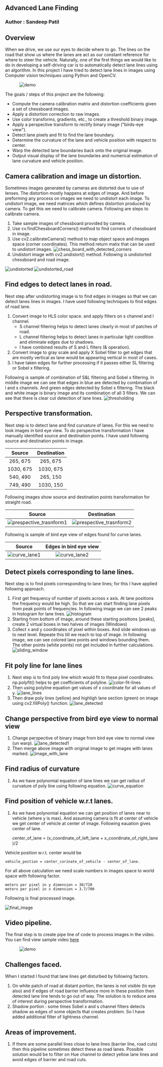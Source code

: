 ## Advanced Lane Finding

### Author : Sandeep Patil
[//]: # (Image References)

[chess_board_with_detected_corners]: ./sample_images/chess_board_with_detected_corners.png  "chess_board_with_detected_corners"
[curve_lane1]: ./sample_images/curve_lane1.png  "curve_lane1"
[curve_lane2]: ./sample_images/curve_lane2.png  "curve_lane2"
[demo]: ./sample_images/demo.gif  "demo"
[final_image]: ./sample_images/final_image.png  "final_image"
[histogram]: ./sample_images/histogram.png  "histogram"
[image_with_lane]: ./sample_images/image_with_lane.png  "image_with_lane"
[lane_detected]: ./sample_images/lane_detected.png  "lane_detected"
[lane_detected1]: ./sample_images/lane_detected1.png  "lane_detected1"
[lane_lines]: ./sample_images/lane_lines.png  "lane_lines"
[prespective_trasnform1]: ./sample_images/prespective_trasnform1.png  "prespective_trasnform1"
[prespective_trasnform2]: ./sample_images/prespective_trasnform2.png  "prespective_trasnform2"
[sliding_window]: ./sample_images/sliding_window.png  "sliding_window"
[thresholding]: ./sample_images/thresholding.png  "thresholding"
[undistorted]: ./sample_images/undistorted.png  "undistorted"
[undistorted_road]: ./sample_images/undistorted_road.png  "undistorted_road"
[color-fit-lines]: ./sample_images/color-fit-lines.jpg  "color-fit-lines"
[curve_equation]: ./sample_images/curve_equation.jpg  "curve_equation"


[image1]: ./examples/undistort_output.png "Undistorted"
[image2]: ./test_images/test1.jpg "Road Transformed"
[image3]: ./examples/binary_combo_example.jpg "Binary Example"
[image4]: ./examples/warped_straight_lines.jpg "Warp Example"
[image5]: ./examples/color_fit_lines.jpg "Fit Visual"
[image6]: ./examples/example_output.jpg "Output"
[video1]: ./project_video.mp4 "Video"

## Overview
When we drive, we use our eyes to decide where to go.  The lines on the road that show us where the lanes are act as our constant reference for where to steer the vehicle.  Naturally, one of the first things we would like to do in developing a self-driving car is to automatically detect lane lines using an algorithm.
In this project I have tried to detect lane lines in images using Computer vision techniques using Python and OpenCV.

&nbsp;&nbsp;&nbsp;&nbsp;&nbsp;&nbsp;&nbsp;&nbsp;&nbsp;&nbsp;&nbsp;&nbsp;![demo][demo]

The goals / steps of this project are the following:

* Compute the camera calibration matrix and distortion coefficients given a set of chessboard images.
* Apply a distortion correction to raw images.
* Use color transforms, gradients, etc., to create a threshold binary image.
* Apply a perspective transform to rectify binary image ("birds-eye view").
* Detect lane pixels and fit to find the lane boundary.
* Determine the curvature of the lane and vehicle position with respect to center.
* Warp the detected lane boundaries back onto the original image.
* Output visual display of the lane boundaries and numerical estimation of lane curvature and vehicle position.

## Camera calibration and image un distortion.
Sometimes images generated by cameras are distorted due to use of lenses. The distortion mostly happens at edges of image. And before preforming any process on images we need to undistort each image.
To undistort image, we need matrices which defines distortion produced by camera. To get this we need to calibrate camera. 
Following are steps to calibrate camera.
1. Take sample images of chessboard provided by camera.
2. Use cv.findChessboardCorners() method to find corners of chessboard in image.
3. Use cv2.calibrateCamera() method to map object space and images space (corner coordinates). This method return matix that can be used to undistort images.
![chess_board_with_detected_corners][chess_board_with_detected_corners]
4. Undistort image with cv2.undistort() method. Following is undistorted chessboard and road image.

![undistorted][undistorted]
![undistorted_road][undistorted_road]

## Find edges to detect lanes in road. 
Next step after undistorting image is to find edges in images so that we can detect lanes lines in images.
I have used following techniques to find edges of road lane.
1. Convert image to HLS color space. and apply filters on s channel and l channel. 
   * S channel filtering helps to detect lanes clearly in most of patches of road.
   * L channel filtering helps to detect lanes in particular light condition and eliminate edges due to shadows.
   * I have combined results of S and L filters (& operation).
2. Convert image to gray scale and apply X Sobel filter to get edges that are mostly vertical as lane would be appearing vertical in most of cases. 
3. I have taken edges for further processing if it passes either SL filtering or Sobel x filtering.

Following is sample of combination of S&L filtering and Sobel x filtering. In middle image we can see that edges in blue are detected by combination of l and s channels.
And green edges detected by Sobel x filtering. The black and white image is binary image and its combination of all 3 filters. We can see that there is clear cut detection of lane lines. 
![thresholding][thresholding]

## Perspective transformation.
Next step is to detect lane and find curvature of lanes. For this we need to look images in bird eye view. 
To do perspective transformation I have manually identified source and destination points. I have used following source and destination points in image.  

| Source        | Destination   | 
|:-------------:|:-------------:| 
|  265, 675     |  265, 675     | 
| 1030, 675     | 1030, 675     |
|  540, 490     |  265, 150     |
|  749, 490     | 1030, 150     |

Following images show source and destination points transformation for straight road. 

| Source        | Destination   | 
|:-------------:|:-------------:| 
|![prespective_trasnform1][prespective_trasnform1] | ![prespective_trasnform2][prespective_trasnform2]|


Following is sample of bird eye view of edges found for curve lanes. 

| Source        | Edges in bird eye view  | 
|:-------------:|:-------------:| 
|![curve_lane1][curve_lane1] | ![curve_lane2][curve_lane2] |

## Detect pixels corresponding to lane lines.
Next step is to find pixels corresponding to lane lines; for this I have applied following approach.
1. First get frequency of number of pixels across x axis. At lane positions the frequency would be high. So that we can start finding lane pixels from peak points of frequencies.
In following image we can see 2 peaks in histogram for lane lines.
![histogram][histogram]
2. Starting from bottom of image, around these starting positions [peaks], create 2 virtual boxes in two halves of images (Windows)
3. Collect x and y coordinates of pixel within boxes. And slide windows up to next level. Repeate this till we reach to top of image. 
In following image, we can see colored lane points and windows bounding them. The other points (white points) not get included in further calculations. 
![sliding_window][sliding_window]

## Fit poly line for lane lines
1. Next step is to find poly line which would fit to these pixel coordinates. np.polyfit() helps to get coefficients of polyline.
![color-fit-lines][color-fit-lines]
2. Then using polyline equation get values of x coordinate for all values of y.
![lane_lines][lane_lines]
3. Then draw poly lines (yellow) and highligh lane section (green) on image using cv2.fillPoly() function.
![lane_detected][lane_detected]


## Change perspective from bird eye view to normal view
1. Change perspective of binary image from bird eye view to normal view (un warp).
![lane_detected1][lane_detected1]
2. Then merge above image with original image to get images with lanes marked. 
![image_with_lane][image_with_lane]

## Find radius of curvature  
1. As we have polynomial equation of lane lines we can get radius of curvature of poly line using following equation.
![curve_equation][curve_equation]

## Find position of vehicle w.r.t lanes. 

1. As we have polynomial equation we can get position of lanes near to vehicle (where y is max).
And assuming camera is fit at center of vehicle we get center of vehicle at center of image. 
Following eauation gives center of lane.


    center_of_lane = (x_coordinate_of_left_lane + x_coordinate_of_right_lane )/2

    
Vehicle position w.r.t. center would be 

    vehicle_postion = center_corinate_of_vehicle - center_of_lane.

    
For all above calculation we need scale numbers in images space to world space with following factor.

    meters per pixel in y dimension = 30/720 
    meters per pixel in x dimension = 3.7/700  

Following is final processed image.

![final_image][final_image]

## Video pipeline.
The final step is to create pipe line of code to process images in the video.
You can find view sample video  [here](https://github.com/sandysap22/advance_lane_finding/blob/master/project_video_output.mp4) 

&nbsp;&nbsp;&nbsp;&nbsp;&nbsp;&nbsp;&nbsp;&nbsp;&nbsp;&nbsp;&nbsp;&nbsp;![demo][demo]

## Challenges faced. 
When I started I found that lane lines get disturbed by following factors. 
1. On white patch of road at distant portion, the lanes is not visible (to eye also) and if edges of road barrier influence more in these position then detected lane line tends to go out of way. The solution is to reduce area of interest during perspective transformation.
2. Shadow portion : some times Sobel x and s channel filters detects shadow as edges of some objects that creates problem. So I have added additional filter of lightness channel. 
       
## Areas of improvement. 
1. If there are some parallel lines close to lane lines (barrier line, road cuts) then this pipeline sometimes detect these as road lanes. 
   Possible solution would be to filter on Hue channel to detect yellow lane lines and avoid edges of barrier and road cuts.
